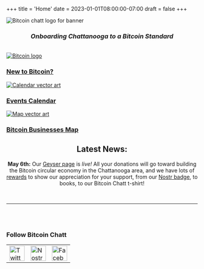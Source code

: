 +++
title = 'Home'
date = 2023-01-01T08:00:00-07:00
draft = false
+++


<div class="banner">
  <img class="banner-element" src="/images/Logos/BitcoinChatt_square-transparent.png" alt="Bitcoin chatt logo for banner"/>
</div>

<h3 style="text-align: center"><em>Onboarding Chattanooga to a Bitcoin Standard</em></h3>

<br>

<div class="nav">
  <div class="nav-box">
    <a href="./new-to-bitcoin">
      <img class="nav-element" src="./images/btc.png" alt="Bitcoin logo"/>
      <h3>New to Bitcoin?</h3>
    </a>
  </div>
  <!--
  <div class="nav-box">
    <a href="./coming_soon">
      <img class="nav-element" src="./images/placeholder.png" alt="Placeholder image"/>
      <h3>Blog</h3>
    </a>
  </div>-->
  <div class="nav-box">
    <a href="./calendar">
      <img class="nav-element" src="./images/calendar.png" alt="Calendar vector art"/>
      <h3>Events Calendar</h3>
    </a>
  </div>
  <div class="nav-box">
    <a href="./map">
      <img class="nav-element" src="./images/map.png" alt="Map vector art"/>
      <h3>Bitcoin Businesses Map</h3>
    </a>
  </div>
</div>

<div class="article">

<h2 style="text-align: center"><b>Latest News:</b></h2>

<center>

<b>May 6th:</b> Our <a target="_blank" href="https://geyser.fund/project/bitcoinchatt">Geyser page</a> is <i>live!</i> All your donations will go toward building the Bitcoin circular economy in the Chattanooga area, and we have lots of <a target="_blank" href="https://geyser.fund/project/bitcoinchatt/rewards">rewards</a> to show our appreciation for your support, from our <a target="_blank" href="https://badges.page/a/naddr1qqt5y6t5vdhkjm3dgd5xzar594fh2ursdae8getjqgsyku2f36lyrrsupzuqsjw4j5n85vzmk2nemvlq5lrk3n0pss89rmgrqsqqqafevxe8te">Nostr badge</a>, to books, to our Bitcoin Chatt t-shirt!

<br>

<hr>

</center>

</div>

<br>

<br>

<h3 class="social-links">Follow Bitcoin Chatt</h3>
<div class="social-links">
  <table>
    <tr>
      <td>
        <a target="_blank" href="https://x.com/bitcoinchatt">
          <img class="social-link" height="40rem" src="./images/Logos/Twitter-X-Logo.png" alt="Twitter/X"/>
        </a>
      </td>
      <td>
        <a target="_blank" href="https://njump.me/npub1fdc5nr47gx8pcz9cppyat9fx0gc9hv48nke7pf78drx7rpqw28ksqgx779">
          <img class="social-link" height="40rem" src="./images/Logos/Nostr-Logo.png" alt="Nostr"/>
        </a>
      </td>
      <td>
        <a target="_blank" href="https://www.facebook.com/profile.php?id=61576076722319">
          <img class="social-link" height="40rem" src="./images/Logos/Facebook-Logo.png" alt="Facebook"/>
        </a>
      </td>
    </tr>
  </table>
<br>
<br>
</div>
